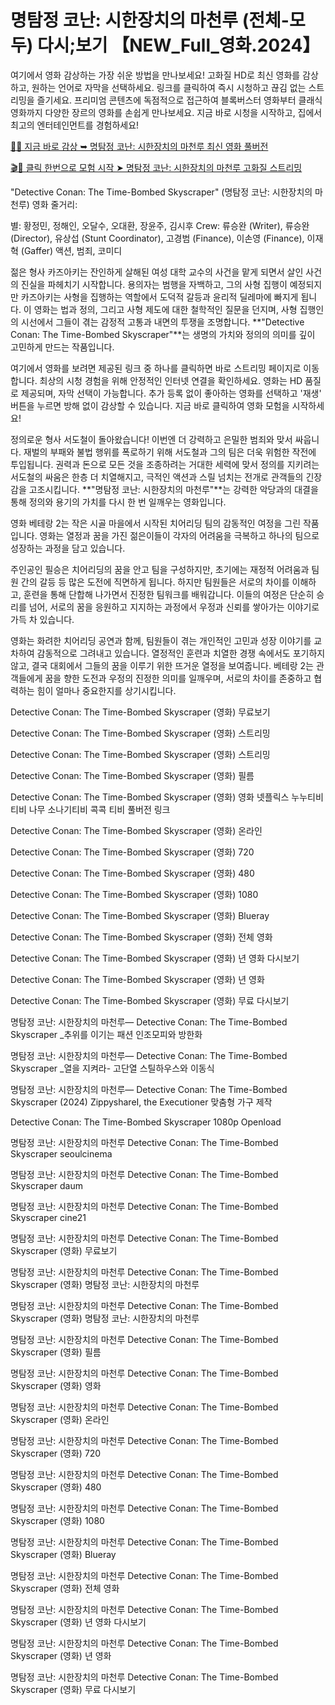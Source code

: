 # 명탐정 코난: 시한장치의 마천루 (전체-모두) 다시;보기 【NEW_Full_영화.2024】

여기에서 영화 감상하는 가장 쉬운 방법을 만나보세요! 고화질 HD로 최신 영화를 감상하고, 원하는 언어로 자막을 선택하세요. 링크를 클릭하여 즉시 시청하고 끊김 없는 스트리밍을 즐기세요. 프리미엄 콘텐츠에 독점적으로 접근하여 블록버스터 영화부터 클래식 영화까지 다양한 장르의 영화를 손쉽게 만나보세요. 지금 바로 시청을 시작하고, 집에서 최고의 엔터테인먼트를 경험하세요!

[🚀✨ 지금 바로 감상 ➥ 명탐정 코난: 시한장치의 마천루 최신 영화 풀버전](https://t.co/ruHClO3V8b)

[🎬🔮 클릭 한번으로 모험 시작 ➤ 명탐정 코난: 시한장치의 마천루 고화질 스트리밍](https://t.co/ruHClO3V8b)

"Detective Conan: The Time-Bombed Skyscraper" (명탐정 코난: 시한장치의 마천루) 영화 줄거리:

별: 황정민, 정해인, 오달수, 오대환, 장윤주, 김시후
Crew: 류승완 (Writer), 류승완 (Director), 유상섭 (Stunt Coordinator), 고경범 (Finance), 이손영 (Finance), 이재혁 (Gaffer)
액션, 범죄, 코미디

젊은 형사 카즈아키는 잔인하게 살해된 여성 대학 교수의 사건을 맡게 되면서 살인 사건의 진실을 파헤치기 시작합니다. 용의자는 범행을 자백하고, 그의 사형 집행이 예정되지만 카즈아키는 사형을 집행하는 역할에서 도덕적 갈등과 윤리적 딜레마에 빠지게 됩니다. 이 영화는 법과 정의, 그리고 사형 제도에 대한 철학적인 질문을 던지며, 사형 집행인의 시선에서 그들이 겪는 감정적 고통과 내면의 투쟁을 조명합니다. **"Detective Conan: The Time-Bombed Skyscraper"**는 생명의 가치와 정의의 의미를 깊이 고민하게 만드는 작품입니다.

여기에서 영화를 보려면 제공된 링크 중 하나를 클릭하면 바로 스트리밍 페이지로 이동합니다. 최상의 시청 경험을 위해 안정적인 인터넷 연결을 확인하세요. 영화는 HD 품질로 제공되며, 자막 선택이 가능합니다. 추가 등록 없이 좋아하는 영화를 선택하고 '재생' 버튼을 누르면 방해 없이 감상할 수 있습니다. 지금 바로 클릭하여 영화 모험을 시작하세요!

정의로운 형사 서도철이 돌아왔습니다! 이번엔 더 강력하고 은밀한 범죄와 맞서 싸웁니다. 재벌의 부패와 불법 행위를 폭로하기 위해 서도철과 그의 팀은 더욱 위험한 작전에 투입됩니다. 권력과 돈으로 모든 것을 조종하려는 거대한 세력에 맞서 정의를 지키려는 서도철의 싸움은 한층 더 치열해지고, 극적인 액션과 스릴 넘치는 전개로 관객들의 긴장감을 고조시킵니다. **"명탐정 코난: 시한장치의 마천루"**는 강력한 악당과의 대결을 통해 정의와 용기의 가치를 다시 한 번 일깨우는 영화입니다.

영화 베테랑 2는 작은 시골 마을에서 시작된 치어리딩 팀의 감동적인 여정을 그린 작품입니다. 영화는 열정과 꿈을 가진 젊은이들이 각자의 어려움을 극복하고 하나의 팀으로 성장하는 과정을 담고 있습니다.

주인공인 필승은 치어리딩의 꿈을 안고 팀을 구성하지만, 초기에는 재정적 어려움과 팀원 간의 갈등 등 많은 도전에 직면하게 됩니다. 하지만 팀원들은 서로의 차이를 이해하고, 훈련을 통해 단합해 나가면서 진정한 팀워크를 배워갑니다. 이들의 여정은 단순히 승리를 넘어, 서로의 꿈을 응원하고 지지하는 과정에서 우정과 신뢰를 쌓아가는 이야기로 가득 차 있습니다.

영화는 화려한 치어리딩 공연과 함께, 팀원들이 겪는 개인적인 고민과 성장 이야기를 교차하여 감동적으로 그려내고 있습니다. 열정적인 훈련과 치열한 경쟁 속에서도 포기하지 않고, 결국 대회에서 그들의 꿈을 이루기 위한 뜨거운 열정을 보여줍니다. 베테랑 2는 관객들에게 꿈을 향한 도전과 우정의 진정한 의미를 일깨우며, 서로의 차이를 존중하고 협력하는 힘이 얼마나 중요한지를 상기시킵니다.

Detective Conan: The Time-Bombed Skyscraper (영화) 무료보기

Detective Conan: The Time-Bombed Skyscraper (영화) 스트리밍

Detective Conan: The Time-Bombed Skyscraper (영화) 스트리밍

Detective Conan: The Time-Bombed Skyscraper (영화) 필름

Detective Conan: The Time-Bombed Skyscraper (영화) 영화 넷플릭스 누누티비 티비 나무 소나기티비 콕콕 티비 풀버전 링크

Detective Conan: The Time-Bombed Skyscraper (영화) 온라인

Detective Conan: The Time-Bombed Skyscraper (영화) 720

Detective Conan: The Time-Bombed Skyscraper (영화) 480

Detective Conan: The Time-Bombed Skyscraper (영화) 1080

Detective Conan: The Time-Bombed Skyscraper (영화) Blueray

Detective Conan: The Time-Bombed Skyscraper (영화) 전체 영화

Detective Conan: The Time-Bombed Skyscraper (영화) 년 영화 다시보기

Detective Conan: The Time-Bombed Skyscraper (영화) 년 영화

Detective Conan: The Time-Bombed Skyscraper (영화) 무료 다시보기

명탐정 코난: 시한장치의 마천루— Detective Conan: The Time-Bombed Skyscraper _추위를 이기는 패션 인조모피와 방한화

명탐정 코난: 시한장치의 마천루— Detective Conan: The Time-Bombed Skyscraper _열을 지켜라- 고단열 스틸하우스와 이동식

명탐정 코난: 시한장치의 마천루— Detective Conan: The Time-Bombed Skyscraper (2024) ZippyshareI, the Executioner 맞춤형 가구 제작

Detective Conan: The Time-Bombed Skyscraper 1080p Openload

명탐정 코난: 시한장치의 마천루 Detective Conan: The Time-Bombed Skyscraper seoulcinema

명탐정 코난: 시한장치의 마천루 Detective Conan: The Time-Bombed Skyscraper daum

명탐정 코난: 시한장치의 마천루 Detective Conan: The Time-Bombed Skyscraper cine21

명탐정 코난: 시한장치의 마천루 Detective Conan: The Time-Bombed Skyscraper (영화) 무료보기

명탐정 코난: 시한장치의 마천루 Detective Conan: The Time-Bombed Skyscraper (영화) 명탐정 코난: 시한장치의 마천루

명탐정 코난: 시한장치의 마천루 Detective Conan: The Time-Bombed Skyscraper (영화) 명탐정 코난: 시한장치의 마천루

명탐정 코난: 시한장치의 마천루 Detective Conan: The Time-Bombed Skyscraper (영화) 필름

명탐정 코난: 시한장치의 마천루 Detective Conan: The Time-Bombed Skyscraper (영화) 영화

명탐정 코난: 시한장치의 마천루 Detective Conan: The Time-Bombed Skyscraper (영화) 온라인

명탐정 코난: 시한장치의 마천루 Detective Conan: The Time-Bombed Skyscraper (영화) 720

명탐정 코난: 시한장치의 마천루 Detective Conan: The Time-Bombed Skyscraper (영화) 480

명탐정 코난: 시한장치의 마천루 Detective Conan: The Time-Bombed Skyscraper (영화) 1080

명탐정 코난: 시한장치의 마천루 Detective Conan: The Time-Bombed Skyscraper (영화) Blueray

명탐정 코난: 시한장치의 마천루 Detective Conan: The Time-Bombed Skyscraper (영화) 전체 영화

명탐정 코난: 시한장치의 마천루 Detective Conan: The Time-Bombed Skyscraper (영화) 년 영화 다시보기

명탐정 코난: 시한장치의 마천루 Detective Conan: The Time-Bombed Skyscraper (영화) 년 영화

명탐정 코난: 시한장치의 마천루 Detective Conan: The Time-Bombed Skyscraper (영화) 무료 다시보기

